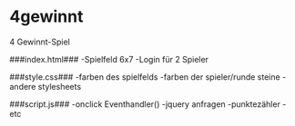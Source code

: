 # 4gewinnt
4 Gewinnt-Spiel


###index.html###
-Spielfeld 6x7 
-Login für 2 Spieler


###style.css###
-farben des spielfelds
-farben der spieler/runde steine
-andere stylesheets

###script.js###
-onclick Eventhandler()
-jquery anfragen
-punktezähler
-etc

